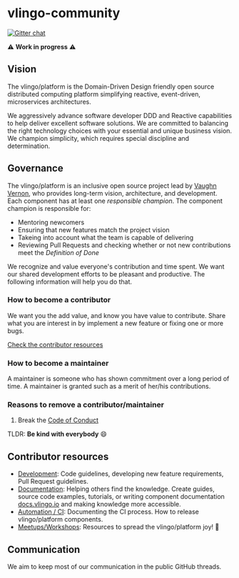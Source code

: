 # vlingo-community

[![Gitter chat](https://badges.gitter.im/gitterHQ/gitter.png)](https://gitter.im/vlingo-platform-java/)

:warning: __Work in progress__ :warning:

## Vision

The vlingo/platform is the Domain-Driven Design friendly open source distributed computing platform simplifying reactive, event-driven, microservices architectures.

We aggressively advance software developer DDD and Reactive capabilities to help deliver excellent software solutions. We are committed to balancing the right technology choices with your essential and unique business vision. We champion simplicity, which requires special discipline and determination.

## Governance

The vlingo/platform is an inclusive open source project lead by [Vaughn Vernon][vernon-gh], who provides long-term vision, architecture, and development. Each component has at least one _responsible champion_. The component champion is responsible for:

- Mentoring newcomers
- Ensuring that new features match the project vision
- Takeing into account what the team is capable of delivering
- Reviewing Pull Requests and checking whether or not new contributions meet the _Definition of Done_

We recognize and value everyone's contribution and time spent. We want our shared development efforts to be pleasant and productive. The following information will help you do that.

### How to become a contributor

We want you the add value, and know you have value to contribute. Share what you are interest in by implement a new feature or fixing one or more bugs.

[Check the contributor resources](#contributor-resources)

### How to become a maintainer

A maintainer is someone who has shown commitment over a long period of time. A maintainer is granted such as a merit of her/his contributions.

### Reasons to remove a contributor/maintainer

1. Break the [Code of Conduct][coc]

TLDR: __Be kind with everybody__ :smile:

## Contributor resources

- [Development][development]: Code guidelines, developing new feature requirements, Pull Request guidelines.
- [Documentation][documentation]: Helping others find the knowledge. Create guides, source code examples, tutorials, or writing component documentation [docs.vlingo.io][official-docs] and making knowledge more accessible.
- [Automation / CI][automation]: Documenting the CI process. How to release vlingo/platform components.
- [Meetups/Workshops][workshops]: Resources to spread the vlingo/platform joy! :loudspeaker:

## Communication

We aim to keep most of our communication in the public GitHub threads.

[development]: development/README.md
[documentation]: documentation/README.md
[automation]: automation/README.md
[workshops]: workshops/README.md
[official-docs]: https://docs.vlingo.io
[vernon-gh]: https://github.com/VaughnVernon
[coc]: CODE_OF_CONDUCT.md
